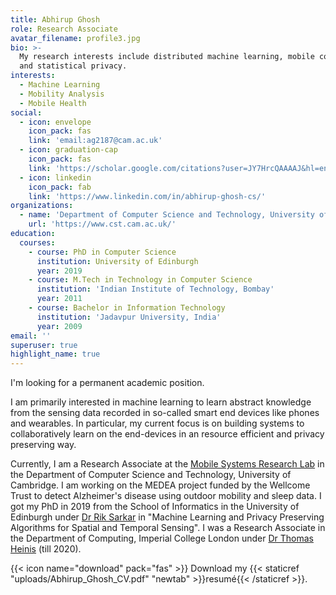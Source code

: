 ```yaml
---
title: Abhirup Ghosh
role: Research Associate
avatar_filename: profile3.jpg
bio: >-
  My research interests include distributed machine learning, mobile computing
  and statistical privacy.
interests:
  - Machine Learning
  - Mobility Analysis
  - Mobile Health
social:
  - icon: envelope
    icon_pack: fas
    link: 'email:ag2187@cam.ac.uk'
  - icon: graduation-cap
    icon_pack: fas
    link: 'https://scholar.google.com/citations?user=JY7HrcQAAAAJ&hl=en'
  - icon: linkedin
    icon_pack: fab
    link: 'https://www.linkedin.com/in/abhirup-ghosh-cs/'
organizations:
  - name: 'Department of Computer Science and Technology, University of Cambridge'
    url: 'https://www.cst.cam.ac.uk/'
education:
  courses:
    - course: PhD in Computer Science
      institution: University of Edinburgh
      year: 2019
    - course: M.Tech in Technology in Computer Science
      institution: 'Indian Institute of Technology, Bombay'
      year: 2011
    - course: Bachelor in Information Technology
      institution: 'Jadavpur University, India'
      year: 2009
email: ''
superuser: true
highlight_name: true
---
```


I'm looking for a permanent academic position.

I am primarily interested in machine learning to learn abstract knowledge from the sensing data recorded in so-called smart end devices like phones and wearables. In particular, my current focus is on building systems to collaboratively learn on the end-devices in an resource efficient and privacy preserving way.

Currently, I am a Research Associate at the [Mobile Systems Research Lab](https://mobile-systems.cl.cam.ac.uk/index.html) in the Department of Computer Science and Technology, University of Cambridge. I am working on the MEDEA project funded by the Wellcome Trust to detect Alzheimer's disease using outdoor mobility and sleep data. I got my PhD in 2019 from the School of Informatics in the University of Edinburgh under [Dr Rik Sarkar](http://homepages.inf.ed.ac.uk/rsarkar/) in "Machine Learning and Privacy Preserving Algorithms for Spatial and Temporal Sensing". I was a Research Associate in the Department of Computing, Imperial College London under [Dr Thomas Heinis](http://wp.doc.ic.ac.uk/theinis/) (till 2020).

{{< icon name="download" pack="fas" >}} Download my {{< staticref "uploads/Abhirup_Ghosh_CV.pdf" "newtab" >}}resumé{{< /staticref >}}.

